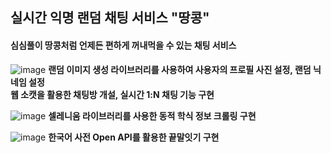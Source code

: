 ## 실시간 익명 랜덤 채팅 서비스 "땅콩"
#### 심심풀이 땅콩처럼 언제든 편하게 꺼내먹을 수 있는 채팅 서비스

![image](https://github.com/juseog0373/Peanut-BE/assets/47583158/8b3b7d74-82cd-4206-bc08-686b3b419f63)
**랜덤 이미지 생성 라이브러리를 사용하여 사용자의 프로필 사진 설정, 랜덤 닉네임 설정**  
**웹 소캣을 활용한 채팅방 개설, 실시간 1:N 채팅 기능 구현**

![image](https://github.com/juseog0373/Peanut-BE/assets/47583158/7ab04534-e87e-4d3c-8463-47d3a334525b)
**셀레니움 라이브러리를 사용한 동적 학식 정보 크롤링 구현**   

![image](https://github.com/juseog0373/Peanut-BE/assets/47583158/b8b04b0b-35a4-4607-88e6-26c9fb7d3d4e)
**한국어 사전 Open API를 활용한 끝말잇기 구현**
